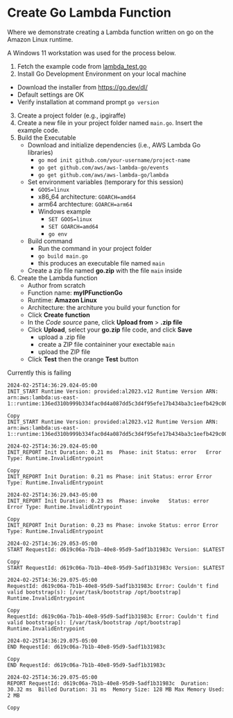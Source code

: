 # Create Go Lambda Function
Where we demonstrate creating a Lambda function written on go on the Amazon Linux runtime.

A Windows 11 workstation was used for the process below.

1. Fetch the example code from [lambda_test.go](lambda_test.go)
2. Install Go Development Environment on your local machine
  - Download the installer from https://go.dev/dl/
  - Default settings are OK
  - Verify installation at command prompt `go version`
3. Create a project folder (e.g., ipgiraffe)
4. Create a new file in your project folder named `main.go`. Insert the example code.
5. Build the Executable
    - Download and initialize dependencies (i.e., AWS Lambda Go libraries)
      - `go mod init github.com/your-username/project-name`
      - `go get github.com/aws/aws-lambda-go/events`
      - `go get github.com/aws/aws-lambda-go/lambda`
    - Set environment variables (temporary for this session)
      - `GOOS=linux`
      - x86_64 architecture: `GOARCH=amd64`
      - arm64 archtecture: `GOARCH=arm64`
      - Windows example
        - `SET GOOS=linux`
        - `SET GOARCH=amd64`
        - `go env`
    - Build command
      - Run the command in your project folder
      - `go build main.go`
      - this produces an executable file named `main`
    - Create a zip file named **go.zip** with the file `main` inside
6. Create the Lambda function
    - Author from scratch
    - Function name: **myIPFunctionGo**
    - Runtime: **Amazon Linux**
    - Architecture: the architure you build your function for
    - Click **Create function**
    - In the *Code source* pane, click **Upload from** > **.zip file**
    - Click **Upload**, select your **go.zip** file code, and click **Save**
      - upload a .zip file
      - create a ZIP file containiner your exectable `main`
      - upload the ZIP file
    - Click **Test** then the orange **Test** button
      
Currently this is failing

~~~
2024-02-25T14:36:29.024-05:00
INIT_START Runtime Version: provided:al2023.v12	Runtime Version ARN: arn:aws:lambda:us-east-1::runtime:136ed310b999b334fac0d4a087dd5c3d4f95efe17b434ba3c1eefb429c00f150

Copy
INIT_START Runtime Version: provided:al2023.v12 Runtime Version ARN: arn:aws:lambda:us-east-1::runtime:136ed310b999b334fac0d4a087dd5c3d4f95efe17b434ba3c1eefb429c00f150

2024-02-25T14:36:29.024-05:00
INIT_REPORT Init Duration: 0.21 ms	Phase: init	Status: error	Error Type: Runtime.InvalidEntrypoint

Copy
INIT_REPORT Init Duration: 0.21 ms Phase: init Status: error Error Type: Runtime.InvalidEntrypoint

2024-02-25T14:36:29.043-05:00
INIT_REPORT Init Duration: 0.23 ms	Phase: invoke	Status: error	Error Type: Runtime.InvalidEntrypoint

Copy
INIT_REPORT Init Duration: 0.23 ms Phase: invoke Status: error Error Type: Runtime.InvalidEntrypoint

2024-02-25T14:36:29.053-05:00
START RequestId: d619c06a-7b1b-40e8-95d9-5adf1b31983c Version: $LATEST

Copy
START RequestId: d619c06a-7b1b-40e8-95d9-5adf1b31983c Version: $LATEST

2024-02-25T14:36:29.075-05:00
RequestId: d619c06a-7b1b-40e8-95d9-5adf1b31983c Error: Couldn't find valid bootstrap(s): [/var/task/bootstrap /opt/bootstrap]
Runtime.InvalidEntrypoint

Copy
RequestId: d619c06a-7b1b-40e8-95d9-5adf1b31983c Error: Couldn't find valid bootstrap(s): [/var/task/bootstrap /opt/bootstrap] Runtime.InvalidEntrypoint

2024-02-25T14:36:29.075-05:00
END RequestId: d619c06a-7b1b-40e8-95d9-5adf1b31983c

Copy
END RequestId: d619c06a-7b1b-40e8-95d9-5adf1b31983c

2024-02-25T14:36:29.075-05:00
REPORT RequestId: d619c06a-7b1b-40e8-95d9-5adf1b31983c	Duration: 30.32 ms	Billed Duration: 31 ms	Memory Size: 128 MB	Max Memory Used: 2 MB	

Copy
~~~
